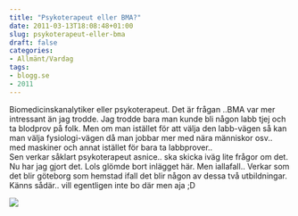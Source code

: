 ```yaml
---
title: "Psykoterapeut eller BMA?"
date: 2011-03-13T18:08:48+01:00
slug: psykoterapeut-eller-bma
draft: false
categories:
- Allmänt/Vardag
tags:
- blogg.se
- 2011
---
```

Biomedicinskanalytiker eller psykoterapeut. Det är frågan ..BMA var mer intressant än jag trodde. Jag trodde bara man kunde bli någon labb tjej och ta blodprov på folk. Men om man istället för att välja den labb-vägen så kan man välja fysiologi-vägen då man jobbar mer med nära människor osv.. med maskiner och annat istället för bara ta labbprover..  
Sen verkar såklart psykoterapeut asnice.. ska skicka iväg lite frågor om det.  
Nu har jag gjort det. Lols glömde bort inlägget här. Men iallafall.. Verkar som det blir göteborg som hemstad ifall det blir någon av dessa två utbildningar. Känns sådär.. vill egentligen inte bo där men aja ;D  
  
![](/assets/images/blogg.se/gteborg-2008_137414851.jpg)